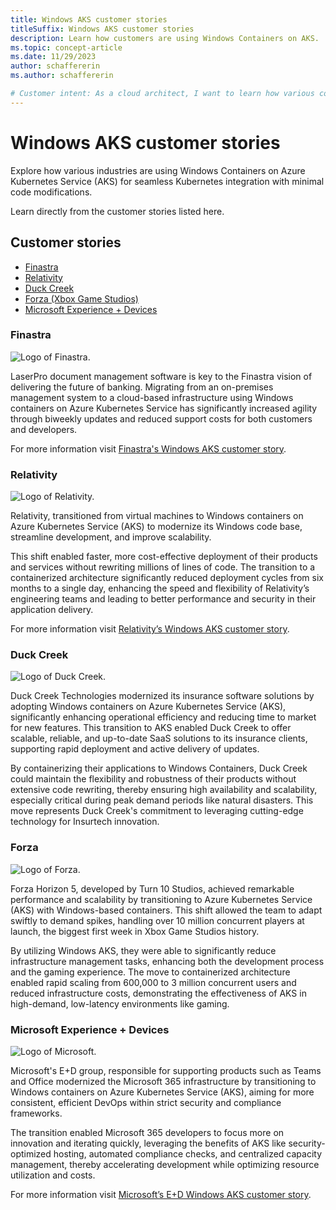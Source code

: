 ```yaml
---
title: Windows AKS customer stories
titleSuffix: Windows AKS customer stories
description: Learn how customers are using Windows Containers on AKS.
ms.topic: concept-article
ms.date: 11/29/2023
author: schaffererin
ms.author: schaffererin

# Customer intent: As a cloud architect, I want to learn how various companies are utilizing Windows containers on Kubernetes for their applications, so that I can assess best practices and integration strategies for my own organization's cloud infrastructure.
---
```


# Windows AKS customer stories 

Explore how various industries are using Windows Containers on Azure Kubernetes Service (AKS) for seamless Kubernetes integration with minimal code modifications. 

Learn directly from the customer stories listed here.

## Customer stories 
- [Finastra](#finastra)
- [Relativity](#relativity)
- [Duck Creek](#duck-creek)
- [Forza (Xbox Game Studios)](#forza)
- [Microsoft Experience + Devices](#microsoft-experience--devices)


### Finastra  

![Logo of Finastra.](./media/windows-aks-customer-stories/finastra.png)

LaserPro document management software is key to the Finastra vision of delivering the future of banking. Migrating from an on-premises management system to a cloud-based infrastructure using Windows containers on Azure Kubernetes Service has significantly increased agility through biweekly updates and reduced support costs for both customers and developers.

For more information visit [Finastra's Windows AKS customer story](https://customers.microsoft.com/en-us/story/1759082810297807726-finastra-azure-kubernetes-service-professional-services-en-united-kingdom). 


### Relativity 

![Logo of Relativity.](./media/windows-aks-customer-stories/relativity.png) 

Relativity, transitioned from virtual machines to Windows containers on Azure Kubernetes Service (AKS) to modernize its Windows code base, streamline development, and improve scalability. 

This shift enabled faster, more cost-effective deployment of their products and services without rewriting millions of lines of code. The transition to a containerized architecture significantly reduced deployment cycles from six months to a single day, enhancing the speed and flexibility of Relativity’s engineering teams and leading to better performance and security in their application delivery.  

For more information visit [Relativity’s Windows AKS customer story](https://customers.microsoft.com/story/1516554049543037694-windows-containers-helps-relativity-boost-reliability-security). 
  

### Duck Creek 

![Logo of Duck Creek.](./media/windows-aks-customer-stories/duck-creek.png) 

Duck Creek Technologies modernized its insurance software solutions by adopting Windows containers on Azure Kubernetes Service (AKS), significantly enhancing operational efficiency and reducing time to market for new features. This transition to AKS enabled Duck Creek to offer scalable, reliable, and up-to-date SaaS solutions to its insurance clients, supporting rapid deployment and active delivery of updates.  

By containerizing their applications to Windows Containers, Duck Creek could maintain the flexibility and robustness of their products without extensive code rewriting, thereby ensuring high availability and scalability, especially critical during peak demand periods like natural disasters. This move represents Duck Creek's commitment to leveraging cutting-edge technology for Insurtech innovation. 

### Forza 

![Logo of Forza.](./media/windows-aks-customer-stories/forza.png)

Forza Horizon 5, developed by Turn 10 Studios, achieved remarkable performance and scalability by transitioning to Azure Kubernetes Service (AKS) with Windows-based containers. This shift allowed the team to adapt swiftly to demand spikes, handling over 10 million concurrent players at launch, the biggest first week in Xbox Game Studios history.  

By utilizing Windows AKS, they were able to significantly reduce infrastructure management tasks, enhancing both the development process and the gaming experience. The move to containerized architecture enabled rapid scaling from 600,000 to 3 million concurrent users and reduced infrastructure costs, demonstrating the effectiveness of AKS in high-demand, low-latency environments like gaming. 

### Microsoft Experience + Devices 

![Logo of Microsoft.](./media/windows-aks-customer-stories/microsoft.png)

Microsoft's E+D group, responsible for supporting products such as Teams and Office modernized the Microsoft 365 infrastructure by transitioning to Windows containers on Azure Kubernetes Service (AKS), aiming for more consistent, efficient DevOps within strict security and compliance frameworks.  

The transition enabled Microsoft 365 developers to focus more on innovation and iterating quickly, leveraging the benefits of AKS like security-optimized hosting, automated compliance checks, and centralized capacity management, thereby accelerating development while optimizing resource utilization and costs. 

For more information visit [Microsoft’s E+D Windows AKS customer story](https://customers.microsoft.com/story/1536483517282553662-modernizing-microsoft-365-windows-containers-azure-kubernetes-service).

